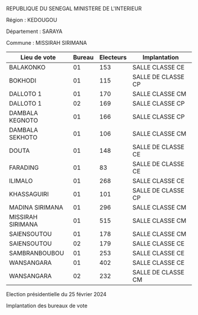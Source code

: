 REPUBLIQUE DU SENEGAL MINISTERE DE L'INTERIEUR

Région : KEDOUGOU

Département : SARAYA

Commune : MISSIRAH SIRIMANA

| Lieu de vote | Bureau | Electeurs | Implantation |
| - | - | - | - |
| BALAKONKO | 01 | 153 | SALLE CLASSE CE |
| BOKHODI | 01 | 115 | SALLE DE CLASSE CP |
| DALLOTO 1 | 01 | 170 | SALLE CLASSE CM |
| DALLOTO 1 | 02 | 169 | SALLE CLASSE CP |
| DAMBALA KEGNOTO | 01 | 166 | SALLE CLASSE CP |
| DAMBALA SEKHOTO | 01 | 106 | SALLE CLASSE CM |
| DOUTA | 01 | 148 | SALLE DE CLASSE CE |
| FARADING | 01 | 83 | SALLE DE CLASSE CE |
| ILIMALO | 01 | 268 | SALLE CLASSE CE |
| KHASSAGUIRI | 01 | 101 | SALLE DE CLASSE CP |
| MADINA SIRIMANA | 01 | 296 | SALLE CLASSE CM |
| MISSIRAH SIRIMANA | 01 | 515 | SALLE CLASSE CM |
| SAIENSOUTOU | 01 | 178 | SALLE CLASSE CM |
| SAIENSOUTOU | 02 | 179 | SALLE CLASSE CE |
| SAMBRANBOUBOU | 01 | 253 | SALLE CLASSE CE |
| WANSANGARA | 01 | 402 | SALLE CLASSE CE |
| WANSANGARA | 02 | 232 | SALLE DE CLASSE CM |

<!-- PageNumber="4/6" -->

Election présidentielle du 25 février 2024

Implantation des bureaux de vote
